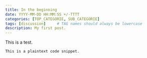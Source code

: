 ```yaml
---
title: In the beginning
date: YYYY-MM-DD HH:MM:SS +/-TTTT
categories: [TOP_CATEGORIE, SUB_CATEGORIE]
tags: [discussion]     # TAG names should always be lowercase
description: My first post.
---
```

This is a test.
```
This is a plaintext code snippet.
```
